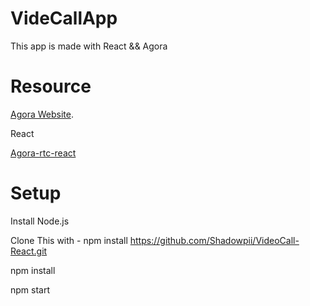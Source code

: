# VideCallApp

This app is made with React && Agora

# Resource

[Agora Website](https://www.agora.io/en/).

React

[Agora-rtc-react](https://github.com/AgoraIO-Community/agora-rtc-react.git)


# Setup

Install Node.js

Clone This with - npm install https://github.com/Shadowpii/VideoCall-React.git

npm install

npm start
